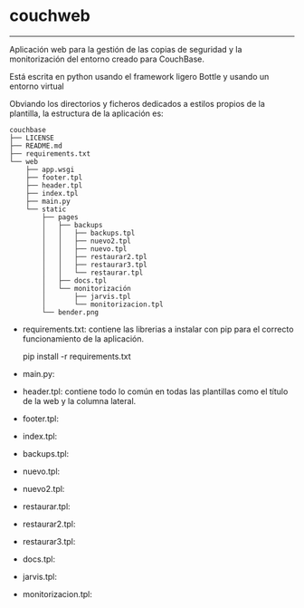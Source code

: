 # couchweb
***
Aplicación web para la gestión de las copias de seguridad y la monitorización del entorno creado para CouchBase.

Está escrita en python usando el framework ligero Bottle y usando un entorno virtual

Obviando los directorios y ficheros dedicados a estilos propios de la plantilla, la estructura de la aplicación es:

	couchbase
	├── LICENSE
	├── README.md
	├── requirements.txt
	└── web
		├── app.wsgi
		├── footer.tpl
		├── header.tpl
		├── index.tpl
		├── main.py
		└── static
			├── pages
			│	├── backups
			│	│	├── backups.tpl
			│	│	├── nuevo2.tpl
			│	│	├── nuevo.tpl
			│	│	├── restaurar2.tpl
			│	│	├── restaurar3.tpl
			│	│	└── restaurar.tpl
			│	├── docs.tpl
			│	└── monitorización
			│		├── jarvis.tpl
			│		└── monitorizacion.tpl
			└── bender.png

- requirements.txt: contiene las librerias a instalar con pip para el correcto funcionamiento de la aplicación.

	pip install -r requirements.txt

- main.py: 
- header.tpl: contiene todo lo común en todas las plantillas como el título de la web y la columna lateral.
- footer.tpl:
- index.tpl:
- backups.tpl:
- nuevo.tpl:
- nuevo2.tpl:
- restaurar.tpl: 
- restaurar2.tpl:
- restaurar3.tpl:
- docs.tpl:
- jarvis.tpl:
- monitorizacion.tpl:
